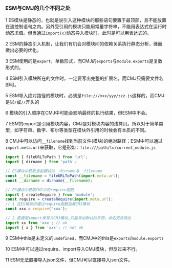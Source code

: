 ### ESM与CMJ的几个不同之处

1 ES模块是静态的，也就是说引入这种模块的那些语句要置于最顶部，且不能放置在流控制语句之内。另外受引用的模块只能用常量字符串，不能用表达式在运行时动态求值。但当通过`import(x)`动态导入模块时，此时是可以用表达式的。

2 ESM的静态引入机制，让我们有机会对模块间的依赖关系执行静态分析，继而做出必要的优化。

3 ESM使用的是`export`，单数形式，而CMJ的`exports`与`module.exports`是复数形式的。

4 ESM引入模块所在的文件时，一定要写出完整的扩展名，而CMJ只需要文件名即可。

5 ESM导入绝对路径的模块时，必须是`file:///xxx/yyy/zzz.js`这样的，而CMJ是以`/`或`//`开头的

6 模块的引入顺序在CMJ中可能会影响最终的执行结果，但ESM中不会。

7 ESM的export是引用模块内容，CMJ是对模块内容的浅拷贝。所以对于简单类型，如字符串、数字、布尔等类型在模块外引用的时候会有本质的不同。

8 CMJ中可以访问`__filename`找到当前文件(模块)的绝对路径；ESM中可以通过`import.meta.url`来获取，它是形如：`file:///path/to/current_module.js`

```javascript
import { fileURLToPath } from 'url';
import { dirname } from 'path';

// ES模块中获取当前模块的__dirname与__filename
const __filename = fileURLToPath(import.meta.url);
const __dirname = dirname(__filename);

// ES模块中获取CMJ中的require函数
import { createRequire } from 'module';
const require = createRequire(import.meta.url);
// 1 在ES模块中通过require函数加载CMJ模块
const xxx = require('xxx');

// 2 直接用import来导入CMJ模块,只能导出默认的东西，命名无法导出
import xx from 'xxx'; // ok
import { a } from 'xxx'; // not ok
```

9 ESM中this是未定义的`undefined`，而CMJ中的this是`exports`/`module.exports`

10 ESM中可以通过require、import导入CMJ模块，但反过来不行。

11 ESM无法直接导入json文件，但CMJ可以直接导入json文件。

